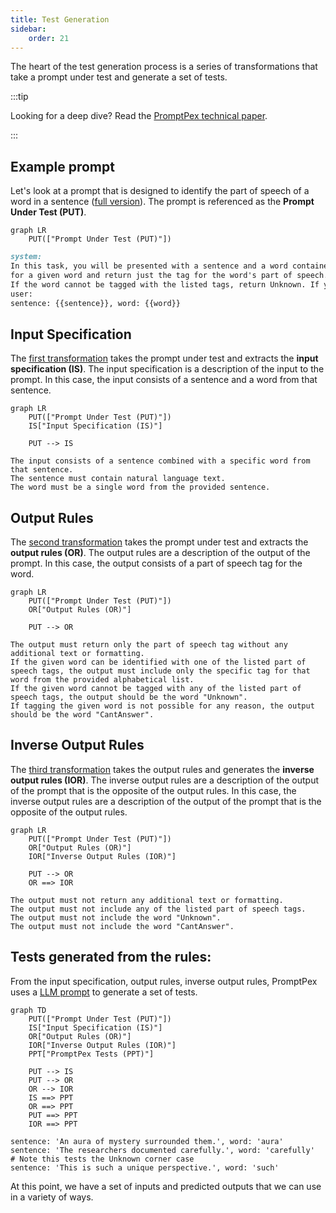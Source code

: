```yaml
---
title: Test Generation
sidebar:
    order: 21
---
```

The heart of the test generation process is a series of transformations that take a prompt under test and generate a set of tests. 

:::tip

Looking for a deep dive? Read the [PromptPex technical paper](http://arxiv.org/abs/2503.05070).

:::

## Example prompt

Let's look at a prompt that is designed to identify the part of speech of a word in a sentence ([full version](https://github.com/microsoft/promptpex/blob/main/samples/speech-tag/speech-tag.prompty)). The prompt is referenced as the **Prompt Under Test (PUT)**. 

```mermaid
graph LR
    PUT(["Prompt Under Test (PUT)"])
```


```markdown wrap title="speech-tag.prompty"
system:
In this task, you will be presented with a sentence and a word contained in that sentence. You have to determine the part of speech
for a given word and return just the tag for the word's part of speech. Return only the part of speech tag.
If the word cannot be tagged with the listed tags, return Unknown. If you are unable to tag the word, return CantAnswer.
user:
sentence: {{sentence}}, word: {{word}}
```

## Input Specification

The [first transformation](https://github.com/microsoft/promptpex/blob/dev/src/prompts/generate_intent.prompty) takes the prompt under test and extracts the **input specification (IS)**. 
The input specification is a description of the input to the prompt. 
In this case, the input consists of a sentence and a word from that sentence.

```mermaid
graph LR
    PUT(["Prompt Under Test (PUT)"])
    IS["Input Specification (IS)"]

    PUT --> IS
```

```text wrap title="Input Specification"
The input consists of a sentence combined with a specific word from that sentence.
The sentence must contain natural language text.
The word must be a single word from the provided sentence.
```

## Output Rules

The [second transformation](https://github.com/microsoft/promptpex/blob/dev/src/prompts/generate_output_rules.prompty) takes the prompt under test and extracts the **output rules (OR)**.
The output rules are a description of the output of the prompt.
In this case, the output consists of a part of speech tag for the word.

```mermaid
graph LR
    PUT(["Prompt Under Test (PUT)"])
    OR["Output Rules (OR)"]

    PUT --> OR
```

```text wrap title="Output Rules"
The output must return only the part of speech tag without any additional text or formatting.
If the given word can be identified with one of the listed part of speech tags, the output must include only the specific tag for that word from the provided alphabetical list.
If the given word cannot be tagged with any of the listed part of speech tags, the output should be the word "Unknown".
If tagging the given word is not possible for any reason, the output should be the word "CantAnswer".
```

## Inverse Output Rules

The [third transformation](https://github.com/microsoft/promptpex/blob/dev/src/prompts/generate_inverse_rules.prompty) takes the output rules and generates the **inverse output rules (IOR)**.
The inverse output rules are a description of the output of the prompt that is the opposite of the output rules.
In this case, the inverse output rules are a description of the output of the prompt that is the opposite of the output rules.

```mermaid
graph LR
    PUT(["Prompt Under Test (PUT)"])
    OR["Output Rules (OR)"]
    IOR["Inverse Output Rules (IOR)"]

    PUT --> OR
    OR ==> IOR
```

```text wrap title="Inverse Output Rules"
The output must not return any additional text or formatting.
The output must not include any of the listed part of speech tags.
The output must not include the word "Unknown".
The output must not include the word "CantAnswer".
```

## Tests generated from the rules:

From the input specification, output rules, inverse output rules, PromptPex uses a [LLM prompt](https://github.com/microsoft/promptpex/blob/dev/src/prompts/generate_tests.prompty) to generate a set of tests.
```mermaid
graph TD
    PUT(["Prompt Under Test (PUT)"])
    IS["Input Specification (IS)"]
    OR["Output Rules (OR)"]
    IOR["Inverse Output Rules (IOR)"]
    PPT["PromptPex Tests (PPT)"]

    PUT --> IS
    PUT --> OR
    OR --> IOR
    IS ==> PPT
    OR ==> PPT
    PUT ==> PPT
    IOR ==> PPT
```        

```text wrap
sentence: 'An aura of mystery surrounded them.', word: 'aura'
sentence: 'The researchers documented carefully.', word: 'carefully'
# Note this tests the Unknown corner case
sentence: 'This is such a unique perspective.', word: 'such'
```

At this point, we have a set of inputs and predicted outputs that we can use in a variety of ways.